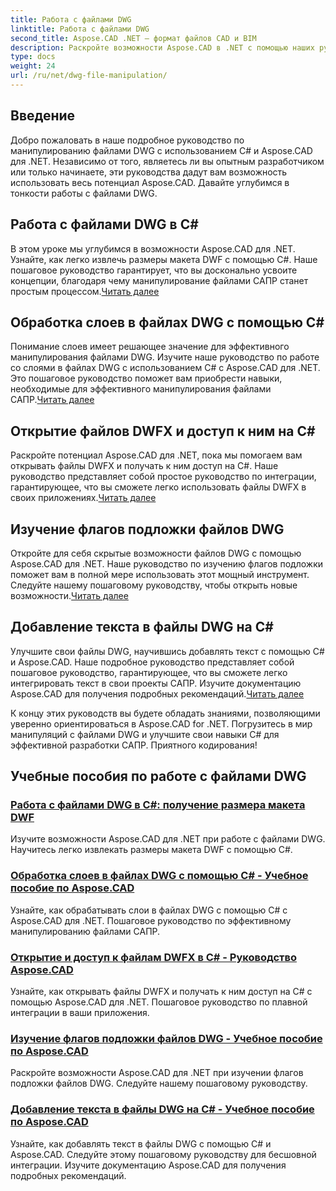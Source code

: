 ```yaml
---
title: Работа с файлами DWG
linktitle: Работа с файлами DWG
second_title: Aspose.CAD .NET — формат файлов CAD и BIM
description: Раскройте возможности Aspose.CAD в .NET с помощью наших руководств по DWG. Освойте C# для эффективной работы с САПР и беспрепятственного извлечения размеров макетов DWF.
type: docs
weight: 24
url: /ru/net/dwg-file-manipulation/
---
```


## Введение

Добро пожаловать в наше подробное руководство по манипулированию файлами DWG с использованием C# и Aspose.CAD для .NET. Независимо от того, являетесь ли вы опытным разработчиком или только начинаете, эти руководства дадут вам возможность использовать весь потенциал Aspose.CAD. Давайте углубимся в тонкости работы с файлами DWG.

## Работа с файлами DWG в C#
 В этом уроке мы углубимся в возможности Aspose.CAD для .NET. Узнайте, как легко извлечь размеры макета DWF с помощью C#. Наше пошаговое руководство гарантирует, что вы досконально усвоите концепции, благодаря чему манипулирование файлами САПР станет простым процессом.[Читать далее](./get-size-of-dwf-layout/)

## Обработка слоев в файлах DWG с помощью C#
Понимание слоев имеет решающее значение для эффективного манипулирования файлами DWG. Изучите наше руководство по работе со слоями в файлах DWG с использованием C# с Aspose.CAD для .NET. Это пошаговое руководство поможет вам приобрести навыки, необходимые для эффективного манипулирования файлами САПР.[Читать далее](./support-of-layers/)

## Открытие файлов DWFX и доступ к ним на C#
 Раскройте потенциал Aspose.CAD для .NET, пока мы помогаем вам открывать файлы DWFX и получать к ним доступ на C#. Наше руководство представляет собой простое руководство по интеграции, гарантирующее, что вы сможете легко использовать файлы DWFX в своих приложениях.[Читать далее](./opening-and-accessing-dwfx-files/)

## Изучение флагов подложки файлов DWG
 Откройте для себя скрытые возможности файлов DWG с помощью Aspose.CAD для .NET. Наше руководство по изучению флагов подложки поможет вам в полной мере использовать этот мощный инструмент. Следуйте нашему пошаговому руководству, чтобы открыть новые возможности.[Читать далее](./exploring-underlay-flags-of-dwg/)

## Добавление текста в файлы DWG на C# 
Улучшите свои файлы DWG, научившись добавлять текст с помощью C# и Aspose.CAD. Наше подробное руководство представляет собой пошаговое руководство, гарантирующее, что вы сможете легко интегрировать текст в свои проекты САПР. Изучите документацию Aspose.CAD для получения подробных рекомендаций.[Читать далее](./adding-text-to-dwg/)

К концу этих руководств вы будете обладать знаниями, позволяющими уверенно ориентироваться в Aspose.CAD for .NET. Погрузитесь в мир манипуляций с файлами DWG и улучшите свои навыки C# для эффективной разработки САПР. Приятного кодирования!
## Учебные пособия по работе с файлами DWG
### [Работа с файлами DWG в C#: получение размера макета DWF](./get-size-of-dwf-layout/)
Изучите возможности Aspose.CAD для .NET при работе с файлами DWG. Научитесь легко извлекать размеры макета DWF с помощью C#.
### [Обработка слоев в файлах DWG с помощью C# - Учебное пособие по Aspose.CAD](./support-of-layers/)
Узнайте, как обрабатывать слои в файлах DWG с помощью C# с Aspose.CAD для .NET. Пошаговое руководство по эффективному манипулированию файлами САПР.
### [Открытие и доступ к файлам DWFX в C# - Руководство Aspose.CAD](./opening-and-accessing-dwfx-files/)
Узнайте, как открывать файлы DWFX и получать к ним доступ на C# с помощью Aspose.CAD для .NET. Пошаговое руководство по плавной интеграции в ваши приложения.
### [Изучение флагов подложки файлов DWG - Учебное пособие по Aspose.CAD](./exploring-underlay-flags-of-dwg/)
Раскройте возможности Aspose.CAD для .NET при изучении флагов подложки файлов DWG. Следуйте нашему пошаговому руководству.
### [Добавление текста в файлы DWG на C# - Учебное пособие по Aspose.CAD](./adding-text-to-dwg/)
Узнайте, как добавлять текст в файлы DWG с помощью C# и Aspose.CAD. Следуйте этому пошаговому руководству для бесшовной интеграции. Изучите документацию Aspose.CAD для получения подробных рекомендаций.